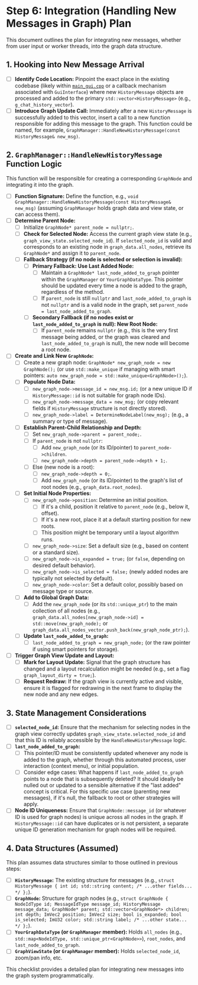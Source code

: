 # Step 6: Integration (Handling New Messages in Graph) Plan

This document outlines the plan for integrating new messages, whether from user input or worker threads, into the graph data structure.

## 1. Hooking into New Message Arrival

- [ ] **Identify Code Location:** Pinpoint the exact place in the existing codebase (likely within [`main_gui.cpp`](main_gui.cpp:0) or a callback mechanism associated with `GuiInterface`) where new `HistoryMessage` objects are processed and added to the primary `std::vector<HistoryMessage>` (e.g., `g_chat_history_vector`).
- [ ] **Introduce Graph Update Call:** Immediately after a new `HistoryMessage` is successfully added to this vector, insert a call to a new function responsible for adding this message to the graph. This function could be named, for example, `GraphManager::HandleNewHistoryMessage(const HistoryMessage& new_msg)`.

## 2. `GraphManager::HandleNewHistoryMessage` Function Logic

This function will be responsible for creating a corresponding `GraphNode` and integrating it into the graph.

- [ ] **Function Signature:** Define the function, e.g., `void GraphManager::HandleNewHistoryMessage(const HistoryMessage& new_msg)` (assuming `GraphManager` holds graph data and view state, or can access them).
- [ ] **Determine Parent Node:**
    - [ ] Initialize `GraphNode* parent_node = nullptr;`.
    - [ ] **Check for Selected Node:** Access the current graph view state (e.g., `graph_view_state.selected_node_id`). If `selected_node_id` is valid and corresponds to an existing node in `graph_data.all_nodes`, retrieve its `GraphNode*` and assign it to `parent_node`.
    - [ ] **Fallback Strategy (if no node is selected or selection is invalid):**
        - [ ] **Primary Fallback: Use Last Added Node:**
            - [ ] Maintain a `GraphNode* last_node_added_to_graph` pointer within the `GraphManager` or `YourGraphDataType`. This pointer should be updated every time a node is added to the graph, regardless of the method.
            - [ ] If `parent_node` is still `nullptr` and `last_node_added_to_graph` is not `nullptr` and is a valid node in the graph, set `parent_node = last_node_added_to_graph`.
        - [ ] **Secondary Fallback (if no nodes exist or `last_node_added_to_graph` is null): New Root Node:**
            - [ ] If `parent_node` remains `nullptr` (e.g., this is the very first message being added, or the graph was cleared and `last_node_added_to_graph` is null), the new node will become a root node.
- [ ] **Create and Link New `GraphNode`:**
    - [ ] Create a new graph node: `GraphNode* new_graph_node = new GraphNode();` (or use `std::make_unique` if managing with smart pointers: `auto new_graph_node = std::make_unique<GraphNode>();`).
    - [ ] **Populate Node Data:**
        - [ ] `new_graph_node->message_id = new_msg.id;` (or a new unique ID if `HistoryMessage::id` is not suitable for graph node IDs).
        - [ ] `new_graph_node->message_data = new_msg;` (or copy relevant fields if `HistoryMessage` structure is not directly stored).
        - [ ] `new_graph_node->label = DetermineNodeLabel(new_msg);` (e.g., a summary or type of message).
    - [ ] **Establish Parent-Child Relationship and Depth:**
        - [ ] Set `new_graph_node->parent = parent_node;`.
        - [ ] If `parent_node` is not `nullptr`:
            - [ ] Add `new_graph_node` (or its ID/pointer) to `parent_node->children`.
            - [ ] `new_graph_node->depth = parent_node->depth + 1;`.
        - [ ] Else (new node is a root):
            - [ ] `new_graph_node->depth = 0;`.
            - [ ] Add `new_graph_node` (or its ID/pointer) to the graph's list of root nodes (e.g., `graph_data.root_nodes`).
    - [ ] **Set Initial Node Properties:**
        - [ ] `new_graph_node->position`: Determine an initial position.
            - [ ] If it's a child, position it relative to `parent_node` (e.g., below it, offset).
            - [ ] If it's a new root, place it at a default starting position for new roots.
            - [ ] This position might be temporary until a layout algorithm runs.
        - [ ] `new_graph_node->size`: Set a default size (e.g., based on content or a standard size).
        - [ ] `new_graph_node->is_expanded = true;` (or `false`, depending on desired default behavior).
        - [ ] `new_graph_node->is_selected = false;` (newly added nodes are typically not selected by default).
        - [ ] `new_graph_node->color`: Set a default color, possibly based on message type or source.
    - [ ] **Add to Global Graph Data:**
        - [ ] Add the `new_graph_node` (or its `std::unique_ptr`) to the main collection of all nodes (e.g., `graph_data.all_nodes[new_graph_node->id] = std::move(new_graph_node);` or `graph_data.all_nodes_vector.push_back(new_graph_node_ptr);`).
    - [ ] **Update `last_node_added_to_graph`:**
        - [ ] `last_node_added_to_graph = new_graph_node;` (or the raw pointer if using smart pointers for storage).
- [ ] **Trigger Graph View Update and Layout:**
    - [ ] **Mark for Layout Update:** Signal that the graph structure has changed and a layout recalculation might be needed (e.g., set a flag `graph_layout_dirty = true;`).
    - [ ] **Request Redraw:** If the graph view is currently active and visible, ensure it is flagged for redrawing in the next frame to display the new node and any new edges.

## 3. State Management Considerations

- [ ] **`selected_node_id`:** Ensure that the mechanism for selecting nodes in the graph view correctly updates `graph_view_state.selected_node_id` and that this ID is reliably accessible by the `HandleNewHistoryMessage` logic.
- [ ] **`last_node_added_to_graph`:**
    - [ ] This pointer/ID must be consistently updated whenever any node is added to the graph, whether through this automated process, user interaction (context menu), or initial population.
    - [ ] Consider edge cases: What happens if `last_node_added_to_graph` points to a node that is subsequently deleted? It should ideally be nulled out or updated to a sensible alternative if the "last added" concept is critical. For this specific use case (parenting new messages), if it's null, the fallback to root or other strategies will apply.
- [ ] **Node ID Uniqueness:** Ensure that `GraphNode::message_id` (or whatever ID is used for graph nodes) is unique across all nodes in the graph. If `HistoryMessage::id` can have duplicates or is not persistent, a separate unique ID generation mechanism for graph nodes will be required.

## 4. Data Structures (Assumed)

This plan assumes data structures similar to those outlined in previous steps:

- [ ] **`HistoryMessage`:** The existing structure for messages (e.g., `struct HistoryMessage { int id; std::string content; /* ...other fields... */ };`).
- [ ] **`GraphNode`:** Structure for graph nodes (e.g., `struct GraphNode { NodeIdType id; MessageIdType message_id; HistoryMessage message_data; GraphNode* parent; std::vector<GraphNode*> children; int depth; ImVec2 position; ImVec2 size; bool is_expanded; bool is_selected; ImU32 color; std::string label; /* ...other state... */ };`).
- [ ] **`YourGraphDataType` (or `GraphManager` member):** Holds `all_nodes` (e.g., `std::map<NodeIdType, std::unique_ptr<GraphNode>>`), `root_nodes`, and `last_node_added_to_graph`.
- [ ] **`GraphViewState` (or `GraphManager` member):** Holds `selected_node_id`, zoom/pan info, etc.

This checklist provides a detailed plan for integrating new messages into the graph system programmatically.